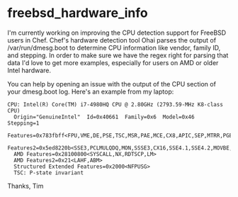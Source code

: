 # freebsd_hardware_info
I'm currently working on improving the CPU detection support for FreeBSD users in Chef. Chef's hardware detection tool Ohai parses the output of /var/run/dmesg.boot to determine CPU information like vendor, family ID, and stepping.  In order to make sure we have the regex right for parsing that data I'd love to get more examples, especially for users on AMD or older Intel hardware.

You can help by opening an issue with the output of the CPU section of your dmesg.boot log.  Here's an example from my laptop:

```
CPU: Intel(R) Core(TM) i7-4980HQ CPU @ 2.80GHz (2793.59-MHz K8-class CPU)
  Origin="GenuineIntel"  Id=0x40661  Family=0x6  Model=0x46  Stepping=1
  Features=0x783fbff<FPU,VME,DE,PSE,TSC,MSR,PAE,MCE,CX8,APIC,SEP,MTRR,PGE,MCA,CMOV,PAT,PSE36,MMX,FXSR,SSE,SSE2>
  Features2=0x5ed8220b<SSE3,PCLMULQDQ,MON,SSSE3,CX16,SSE4.1,SSE4.2,MOVBE,POPCNT,AESNI,XSAVE,OSXSAVE,AVX,RDRAND>
  AMD Features=0x28100800<SYSCALL,NX,RDTSCP,LM>
  AMD Features2=0x21<LAHF,ABM>
  Structured Extended Features=0x2000<NFPUSG>
  TSC: P-state invariant
```

Thanks,
Tim
